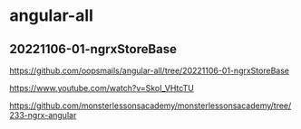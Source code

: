 # angular-all

## 20221106-01-ngrxStoreBase

https://github.com/oopsmails/angular-all/tree/20221106-01-ngrxStoreBase

https://www.youtube.com/watch?v=SkoI_VHtcTU

https://github.com/monsterlessonsacademy/monsterlessonsacademy/tree/233-ngrx-angular
